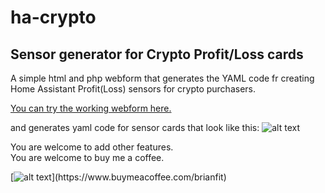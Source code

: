 # ha-crypto
## Sensor generator for Crypto Profit/Loss cards

A simple html and php webform that generates the YAML code fr creating Home Assistant Profit(Loss) sensors for crypto purchasers. 

[You can try the working webform here.](http://www.brian-fitzgerald.net/ha)

and generates yaml code for sensor cards that look like this:
![alt text](http://www.brian-fitzgerald.net/ha/images/sensors.jpg)

You are welcome to add other features. <br/>
You are welcome to buy me a coffee. <br />

[![alt text](http://www.brian-fitzgerald.net/ha/images/coffee.jpg?)](https://www.buymeacoffee.com/brianfit)
 

